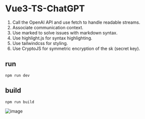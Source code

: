# Vue3-TS-ChatGPT

1. Call the OpenAI API and use fetch to handle readable streams.
2. Associate communication context.
3. Use marked to solve issues with markdown syntax.
4. Use highlight.js for syntax highlighting.
5. Use tailwindcss for styling.
6. Use CryptoJS for symmetric encryption of the sk (secret key).

## run
```
npm run dev
```

## build
```
npm run build
```

![image](https://github.com/sumingcheng/Vue3-TS-ChatGPT/assets/21992204/e12b914f-1c39-4a76-a006-0642917f73f8)
